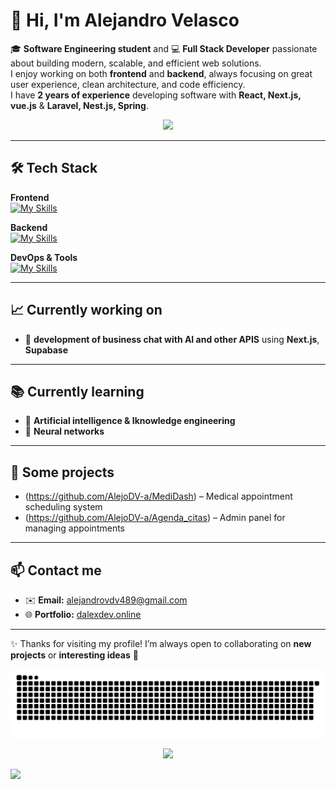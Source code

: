 # 👋 Hi, I'm Alejandro Velasco  

🎓 **Software Engineering student** and 💻 **Full Stack Developer** passionate about building modern, scalable, and efficient web solutions.  
I enjoy working on both **frontend** and **backend**, always focusing on great user experience, clean architecture, and code efficiency.  
I have **2 years of experience** developing software with **React, Next.js, vue.js** &  **Laravel, Nest.js, Spring**.  

<p align="center">
  <a href="https://github.com/DenverCoder1/readme-typing-svg">
    <img src="https://readme-typing-svg.herokuapp.com?font=Fira+Code&color=cyan&size=25&center=true&vCenter=true&width=600&height=100&lines=Full+Stack+Developer;Software+Engineering+Student;Always+learning+new+things+🚀">
  </a>
</p>

---

## 🛠️ Tech Stack  

**Frontend**  
[![My Skills](https://skillicons.dev/icons?i=js,ts,html,css,react,nextjs,angular,vue,tailwind,sass)](https://skillicons.dev)

**Backend**  
[![My Skills](https://skillicons.dev/icons?i=nodejs,express,java,php,laravel,fastapi,prisma,postgres,mysql)](https://skillicons.dev)

**DevOps & Tools**  
[![My Skills](https://skillicons.dev/icons?i=docker,git,github,postman,vscode)](https://skillicons.dev)

---

## 📈 Currently working on  
- 🤖 **development of business chat with AI and other APIS** using **Next.js**, **Supabase**  

---

## 📚 Currently learning  
- 🧩 **Artificial intelligence & Iknowledge engineering**  
- 🔗 **Neural networks**  

---

## 🧰 Some projects  

- (https://github.com/AlejoDV-a/MediDash) – Medical appointment scheduling system  
- (https://github.com/AlejoDV-a/Agenda_citas) – Admin panel for managing appointments  

---

## 📫 Contact me  

- ✉️ **Email:** alejandrovdv489@gmail.com  
- 🌐 **Portfolio:** [dalexdev.online](https://dalexdev.online)  

---

✨ Thanks for visiting my profile! I’m always open to collaborating on **new projects** or **interesting ideas** 🚀



<p align="center">
  <img src="https://github.com/StefanosSt/StefanosSt/blob/main/github-user-contribution.svg" alt="snake">
</p>
<p align="center">
  <img src="https://capsule-render.vercel.app/api?type=waving&color=0:000000,100:434343&height=120&section=footer"/>
</p>

<img src="https://user-images.githubusercontent.com/73097560/115834477-dbab4500-a447-11eb-908a-139a6edaec5c.gif">
